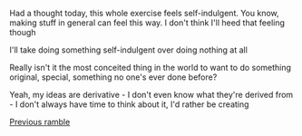 Had a thought today, this whole exercise feels self-indulgent. You know, making stuff in general can feel this way. I don't think I'll heed that feeling though

I'll take doing something self-indulgent over doing nothing at all

Really isn't it the most conceited thing in the world to want to do something original, special, something no one's ever done before?

Yeah, my ideas are derivative - I don't even know what they're derived from - I don't always have time to think about it, I'd rather be creating

[Previous ramble](rambles/01_02_2024.md)